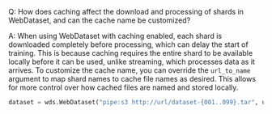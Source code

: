 Q: How does caching affect the download and processing of shards in WebDataset, and can the cache name be customized?

A: When using WebDataset with caching enabled, each shard is downloaded completely before processing, which can delay the start of training. This is because caching requires the entire shard to be available locally before it can be used, unlike streaming, which processes data as it arrives. To customize the cache name, you can override the `url_to_name` argument to map shard names to cache file names as desired. This allows for more control over how cached files are named and stored locally.

```python
dataset = wds.WebDataset("pipe:s3 http://url/dataset-{001..099}.tar", url_to_name=my_custom_naming_function)
```
